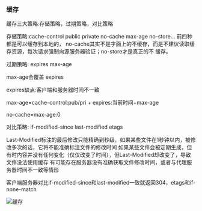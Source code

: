 ### 缓存
缓存三大策略:存储策略，过期策略，对比策略

存储策略:cache-control  public private no-cache max-age no-store...  前四种都是可以缓存到本地的，
no-cache其实不是字面上的不缓存，而是不建议读取缓存资源，每次请求强制向源服务器验证；no-store才是真正的不
缓存。

过期策略: expires max-age  

max-age会覆盖 expires

expires缺点:客户端和服务器时间不一致 

max-age=cache-control:pub/pri + expires:当前时间+max-age

no-cache=max-age:0

对比策略: if-modified-since last-modified etags

Last-Modified标注的最后修改只能精确到秒级，如果某些文件在1秒钟以内，被修改多次的话，它将不能准确标注文件的修改时间
如果某些文件会被定期生成，但有时内容并没有任何变化（仅仅改变了时间），但Last-Modified却改变了，导致文件没法使用缓存
有可能存在服务器没有准确获取文件修改时间，或者与代理服务器时间不一致等情形

客户端服务器对比if-modified-since和last-modified一致就返回304，etags和if-none-match

![缓存](http://ww3.sinaimg.cn/mw690/6941baebgw1eul013c3gmj20fe0eo75e.jpg)




